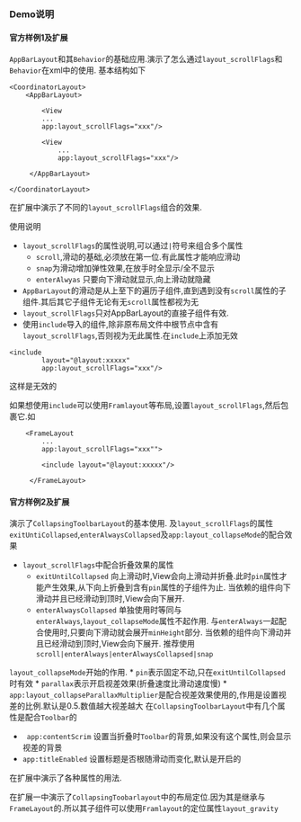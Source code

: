 ### Demo说明
#### 官方样例1及扩展
`AppBarLayout`和其`Behavior`的基础应用.演示了怎么通过`layout_scrollFlags`和`Behavior`在xml中的使用.
基本结构如下

````
<CoordinatorLayout>
    <AppBarLayout>

        <View
        ...
        app:layout_scrollFlags="xxx"/>

        <View
            ...
            app:layout_scrollFlags="xxx"/>

     </AppBarLayout>

</CoordinatorLayout>
````
在扩展中演示了不同的`layout_scrollFlags`组合的效果.

使用说明
* `layout_scrollFlags`的属性说明,可以通过`|`符号来组合多个属性
    *  `scroll`,滑动的基础,必须放在第一位.有此属性才能响应滑动
    *  `snap`为滑动增加弹性效果,在放手时全显示/全不显示
    * `enterAlwyas` 只要向下滑动就显示,向上滑动就隐藏
* `AppBarLayout`的滑动是从上至下的遍历子组件,直到遇到没有`scroll`属性的子组件.其后其它子组件无论有无`scroll`属性都视为无
* `layout_scrollFlags`只对AppBarLayout的直接子组件有效.
* 使用`include`导入的组件,除非原布局文件中根节点中含有`layout_scrollFlags`,否则视为无此属性.在`include`上添加无效

````
<include
        layout="@layout:xxxxx"
        app:layout_scrollFlags="xxx"/>
````
这样是无效的

如果想使用`include`可以使用`Framlayout`等布局,设置`layout_scrollFlags`,然后包裹它.如

````
    <FrameLayout
        ...
        app:layout_scrollFlags="xxx"">

        <include layout="@layout:xxxxx"/>

     </FrameLayout>
````

#### 官方样例2及扩展
演示了`CollapsingToolbarLayout`的基本使用.
及`layout_scrollFlags`的属性`exitUntiCollapsed`,`enterAlwaysCollapsed`及`app:layout_collapseMode`的配合效果
* `layout_scrollFlags`中配合折叠效果的属性
    * `exitUntilCollapsed` 向上滑动时,View会向上滑动并折叠.此时`pin`属性才能产生效果,从下向上折叠到含有`pin`属性的子组件为止.
                                        当依赖的组件向下滑动并且已经滑动到顶时,View会向下展开.
    * `enterAlwaysCollapsed` 单独使用时等同与`enterAlways`,`layout_collapseMode`属性不起作用.
                                            与`enterAlways`一起配合使用时,只要向下滑动就会展开`minHeight`部分.
                                            当依赖的组件向下滑动并且已经滑动到顶时,View会向下展开.
                                            推荐使用`scroll|enterAlways|enterAlwaysCollapsed|snap`

`layout_collapseMode`开始的作用.
    *   `pin`表示固定不动,只在`exitUntilCollapsed`时有效
    *   `parallax`表示开启视差效果(折叠速度比滑动速度慢)
        *    `app:layout_collapseParallaxMultiplier`是配合视差效果使用的,作用是设置视差的比例.默认是0.5.数值越大视差越大
在`CollapsingToolbarLayout`中有几个属性是配合`Toolbar`的
* ` app:contentScrim` 设置当折叠时`Toolbar`的背景,如果没有这个属性,则会显示视差的背景
* `app:titleEnabled` 设置标题是否根随滑动而变化,默认是开启的

在扩展中演示了各种属性的用法.

在扩展一中演示了`CollapsingToobarlayout`中的布局定位.因为其是继承与`FrameLayout`的.所以其子组件可以使用`Framlayout`的定位属性`layout_gravity`






